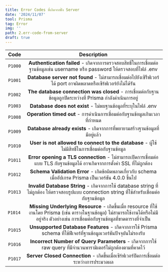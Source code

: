 ```yaml
---
title: Error Codes ที่เกิดจากฝั่ง Server
date: '2024/11/07'
tool: Prisma
tag: Error
img: ''
path: 2.err-code-from-server
draft: true
---
```


|Code|Description|
|:---:|:---:|
|`P1000`|**Authentication failed** - เกิดจากการตรวจสอบสิทธิ์ในการเชื่อมต่อฐานข้อมูลเช่น username หรือ password ให้ตรวจสอบที่ไฟล์ .env|
|`P1001`|**Database server not found** - ไม่สามารถเชื่อมต่อไปยังเซิรืฟเวอร์ได้ port อาจผิดพลาดหรือเซิร์ฟเวอร์ยังไม่ได้รัน|
|`P1002`|**The database connection was closed** - การเชื่อมต่อกับฐานข้อมูลถูกปิดระหว่างที่ Prisma กำลังดำเนินการอยู่|
|`P1003`|**Database does not exist** - ไม่พบฐานข้อมูลที่ระบุในไฟล์ .env|
|`P1008`|**Operation timed out** - การดำเนินการเชื่อมต่อกับฐานข้อมูลเกินเวลาที่กำหนด|
|`P1009`|**Database already exists** - เกิดจากการที่พยายามสร้างฐานข้อมูลที่มีอยู่แล้ว|
|`P1010`|**User is not allowed to connect to the database** - ผู้ใช้ไม่มีสิทธิ์ในการเชื่อมต่อกับฐานข้อมูล|
|`P1011`|**Error opening a TLS connection** - ไม่สามารถเปิดการเชื่อมต่อแบบ TLS กับฐานข้อมูลได้ อาจเกิดจากการตั้งค่า SSL ที่ไม่ถูกต้อง|
|`P1012`|**Schema Validation Error** - เกิดข้อผิดพลาดเกี่ยวกับ schema เมื่ออัปเกรด Prisma เป็นเวอร์ชัน 4.0.0 ขึ้นไป|
|`P1013`|**Invalid Database String** - เกิดจากการใช้ database string ที่ไม่ถูกต้อง ให้ตรวจสอบรูปแบบ connection string ที่ใช้สำหรับเชื่อมต่อกับฐานข้อมูล|
|`P1014 `|**Missing Underlying Resource** - เกิดขึ้นเมื่อ resource ที่ใช้งานโดย Prisma (เช่น ตารางในฐานข้อมูล) ไม่สามารถใช้งานได้หรือไม่มีอยู่จริง ตัวอย่างเช่น การเชื่อมต่อกับฐานข้อมูลที่ขาดตารางที่จำเป็น|
|`P1015`|**Unsupported Database Features** - เกิดจากการใช้ Prisma schema ที่ใช้ฟีเจอร์ที่ฐานข้อมูลเวอร์ชันปัจจุบันไม่รองรับ|
|`P1016`|**Incorrect Number of Query Parameters** - เกิดจากการใช้ raw query ที่มีจำนวนพารามิเตอร์ไม่ถูกต้องตามที่คาดไว้|
|`P1017`|**Server Closed Connection** - เกิดขึ้นเมื่อเซิร์ฟเวอร์ปิดการเชื่อมต่อระหว่างการประมวลผล|
